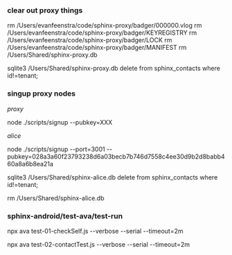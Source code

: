 
### clear out proxy things

rm /Users/evanfeenstra/code/sphinx-proxy/badger/000000.vlog
rm /Users/evanfeenstra/code/sphinx-proxy/badger/KEYREGISTRY
rm /Users/evanfeenstra/code/sphinx-proxy/badger/LOCK
rm /Users/evanfeenstra/code/sphinx-proxy/badger/MANIFEST
rm /Users/Shared/sphinx-proxy.db

sqlite3 /Users/Shared/sphinx-proxy.db
delete from sphinx_contacts where id!=tenant;

### singup proxy nodes

*proxy*

node ./scripts/signup --pubkey=XXX

*alice*

node ./scripts/signup --port=3001 --pubkey=028a3a60f23793238d6a03becb7b746d7558c4ee30d9b2d8babb460a8a6b8ea21a

sqlite3 /Users/Shared/sphinx-alice.db
delete from sphinx_contacts where id!=tenant;

rm /Users/Shared/sphinx-alice.db

### sphinx-android/test-ava/test-run

npx ava test-01-checkSelf.js --verbose --serial --timeout=2m

npx ava test-02-contactTest.js --verbose --serial --timeout=2m


